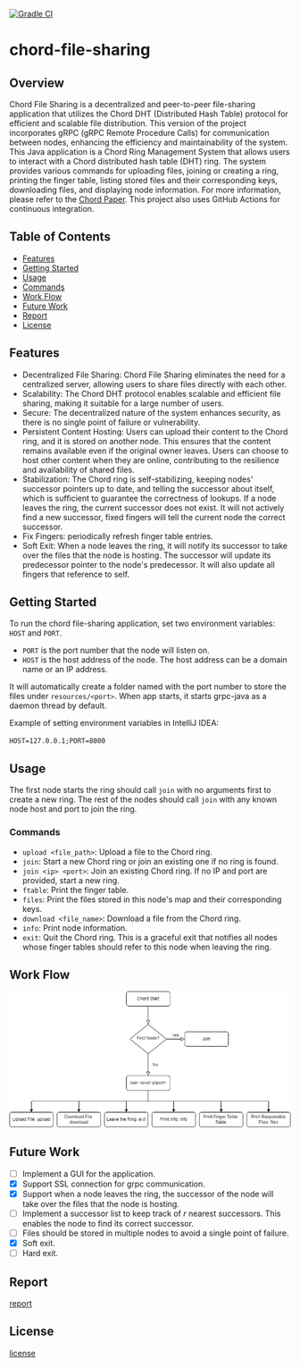 [![Gradle CI](https://github.com/FengyiQuan/rust-mlops-template/actions/workflows/gradle.yml/badge.svg)](https://github.com/FengyiQuan/rust-mlops-template/actions/workflows/gradle.yml)

# chord-file-sharing

## Overview

Chord File Sharing is a decentralized and peer-to-peer file-sharing application that utilizes the Chord DHT (Distributed
Hash Table) protocol for efficient and scalable file distribution. This version of the project incorporates gRPC (gRPC
Remote Procedure Calls) for communication between nodes, enhancing the efficiency and maintainability of the system.
This Java application is a Chord Ring Management System that allows users to interact with a Chord distributed hash
table (DHT) ring. The system provides various commands for uploading files, joining or creating a ring, printing the
finger table, listing stored files and their corresponding keys, downloading files, and displaying node information. For
more information, please refer to the [Chord Paper](./chord.pdf). This project also uses GitHub Actions for continuous
integration.

## Table of Contents

- [Features](#features)
- [Getting Started](#getting-started)
- [Usage](#usage)
- [Commands](#commands)
- [Work Flow](#work-flow)
- [Future Work](#future-work)
- [Report](#report)
- [License](#license)

## Features

- Decentralized File Sharing: Chord File Sharing eliminates the need for a centralized server, allowing users to share
  files directly with each other.
- Scalability: The Chord DHT protocol enables scalable and efficient file sharing, making it suitable for a large number
  of users.
- Secure: The decentralized nature of the system enhances security, as there is no single point of failure or
  vulnerability.
- Persistent Content Hosting: Users can upload their content to the Chord ring, and it is stored on another node. This
  ensures that the content remains available even if the original owner leaves. Users can choose to host other content
  when they are online, contributing to the resilience and availability of shared files.
- Stabilization: The Chord ring is self-stabilizing, keeping nodes' successor pointers up to date, and telling the
  successor about itself, which is sufficient to guarantee the correctness of lookups. If a node leaves the ring, the
  current successor does not exist. It will not actively find a new successor, fixed fingers will tell the current node
  the correct successor.
- Fix Fingers: periodically refresh finger table entries.
- Soft Exit: When a node leaves the ring, it will notify its successor to take over the files that the node is hosting.
  The successor will update its predecessor pointer to the node's predecessor. It will also update all fingers that
  reference to self.

## Getting Started

To run the chord file-sharing application, set two environment variables: `HOST` and `PORT`.

- `PORT` is the port number that the node will listen on.
- `HOST` is the host address of the node. The host address can be a domain name or an IP address.

It will automatically create a folder named with the port number to store the files under `resources/<port>`. When app
starts, it starts grpc-java as a daemon thread by default.

Example of setting environment variables in IntelliJ IDEA:

`HOST=127.0.0.1;PORT=8000`

## Usage

The first node starts the ring should call `join` with no arguments first to create a new ring. The rest of the nodes
should call `join` with any known node host and port to join the ring.

### Commands

- `upload <file_path>`: Upload a file to the Chord ring.
- `join`: Start a new Chord ring or join an existing one if no ring is found.
- `join <ip> <port>`: Join an existing Chord ring. If no IP and port are provided, start a new ring.
- `ftable`: Print the finger table.
- `files`: Print the files stored in this node's map and their corresponding keys.
- `download <file_name>`: Download a file from the Chord ring.
- `info`: Print node information.
- `exit`: Quit the Chord ring. This is a graceful exit that notifies all nodes whose finger tables should refer to this
  node when leaving the ring.

## Work Flow

![work_flow](./chart/user_flow.png)

## Future Work

- [ ] Implement a GUI for the application.
- [x] Support SSL connection for grpc communication.
- [x] Support when a node leaves the ring, the successor of the node will take over the files that the node is hosting.
- [ ] Implement a successor list to keep track of *r* nearest successors. This enables the node to find its correct
  successor.
- [ ] Files should be stored in multiple nodes to avoid a single point of failure.
- [x] Soft exit.
- [ ] Hard exit.

## Report

[report](https://github.com/FengyiQuan/chord-file-sharing/blob/main/report.pdf)

## License

[license](https://github.com/FengyiQuan/chord-file-sharing/blob/main/LICENSE)
